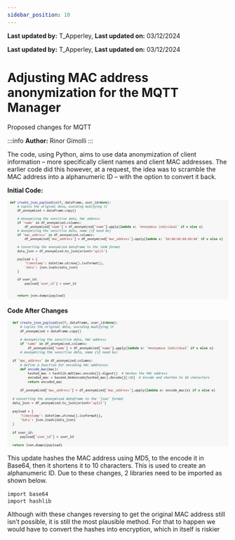 ```yaml
---
sidebar_position: 10
---
```


**Last updated by:** T_Apperley, **Last updated on:** 03/12/2024


**Last updated by:** T_Apperley, **Last updated on:** 03/12/2024


# Adjusting MAC address anonymization for the MQTT Manager
Proposed changes for MQTT

:::info
**Author:** Rinor Gimolli
:::

The code, using Python, aims to use data anonymization of client information – more
specifically client names and client MAC addresses. The earlier code did this however, at a
request, the idea was to scramble the MAC address into a alphanumeric ID – with the option
to convert it back.

**Initial Code:**

![Initial Code](img\mac-initial.jpg)

**Code After Changes**

![After Code](img\mac-changes.jpg)

This update hashes the MAC address using MD5, to the encode it in Base64, then it shortens it to 10
characters. This is used to create an alphanumeric ID. Due to these changes, 2 libraries need to be
imported as shown below.

```
import base64
import hashlib
```

Although with these changes reversing to get the original MAC address still isn’t possible, it is still the
most plausible method. For that to happen we would have to convert the hashes into encryption,
which in itself is riskier